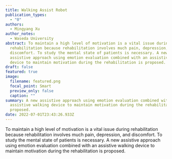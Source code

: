 ```yaml
---
title: Walking Assist Robot
publication_types:
  - "0"
authors:
  - Mingyang Xu
author_notes:
  - Waseda University
abstract: To maintain a high level of motivation is a vital issue during
  rehabilitation because rehabilitation involves much pain, depression, and
  discomfort. To study the mental state of patients is necessary. A new
  assistive approach using emotion evaluation combined with an assistive walking
  device to maintain motivation during the rehabilitation is proposed.
draft: false
featured: true
image:
  filename: featured.png
  focal_point: Smart
  preview_only: false
  caption: ""
summary: A new assistive approach using emotion evaluation combined with an
  assistive walking device to maintain motivation during the rehabilitation is
  proposed.
date: 2022-07-01T23:43:26.933Z
---
```

To maintain a high level of motivation is a vital issue during rehabilitation because rehabilitation involves much pain, depression, and discomfort. To study the mental state of patients is necessary. A new assistive approach using emotion evaluation combined with an assistive walking device to maintain motivation during the rehabilitation is proposed.